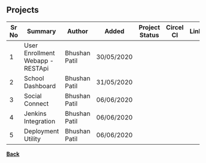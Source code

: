 ## Projects

| **Sr No** | **Summary** | **Author** | **Added** | **Project Status** | **Circel CI** | **Link** |
| ------ | ------ | ------ | ------ | ------ | ------ | ------ |
| 1 | User Enrollment Webapp - RESTApi | Bhushan Patil | 30/05/2020 | <span style="color: green;font-weight: bold;"><i class="fa fa-check"></i></span> | <span style="color: green;font-weight: bold;"><i class="fa fa-check"></i></span> | [<i class="fa fa-file"></i>](influxdb_grafana)|
| 2 | School Dashboard | Bhushan Patil | 31/05/2020 | <span style="color: green;font-weight: bold;"><i class="fa fa-check"></i></span> | <span style="color: green;font-weight: bold;"><i class="fa fa-check"></i></span> | [<i class="fa fa-file"></i>](deno_vs_node)|
| 3 | Social Connect | Bhushan Patil | 06/06/2020 | <span style="color: orange;font-weight: bold;"><i class="fa fa-pause"></i></span> | <span style="color: red;font-weight: bold;"><i class="fa fa-times"></i></span> | [<i class="fa fa-file"></i>](docker)|
| 4 | Jenkins Integration | Bhushan Patil | 06/06/2020 | <span style="color: green;font-weight: bold;"><i class="fa fa-check"></i></span> | <span style="color: red;font-weight: bold;"><i class="fa fa-times"></i></span> | [<i class="fa fa-file"></i>](docker_kubernetics)|
| 5 | Deployment Utility | Bhushan Patil | 06/06/2020 | <span style="color: orange;font-weight: bold;"><i class="fa fa-pause"></i></span> | <span style="color: red;font-weight: bold;"><i class="fa fa-times"></i></span> | [<i class="fa fa-file"></i>](docker_kubernetics)|

[<i class="fa fa-arrow-left"></i> **Back**](/documentation/)
